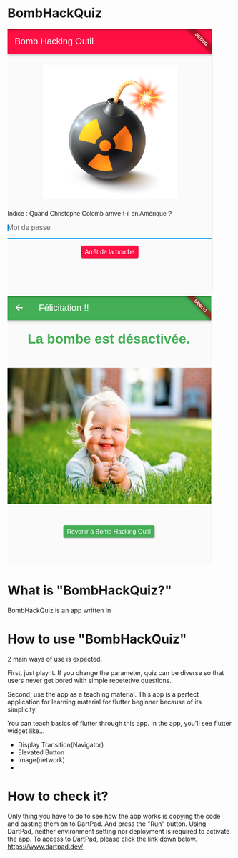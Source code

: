 # BombHackQuiz
![alt text](https://github.com/Koki-Chance/BombHackQuiz/blob/main/images/Screenshot%20from%202021-01-04%2021-44-43.png)
![alt text](https://github.com/Koki-Chance/BombHackQuiz/blob/main/images/Screenshot%20from%202021-01-04%2021-45-12.png)

# What is "BombHackQuiz?"
BombHackQuiz is an app written in 

# How to use "BombHackQuiz"
2 main ways of use is expected. 

First, just play it. If you change the parameter, quiz can be diverse so that users never get bored with simple repetetive questions. 

Second, use the app as a teaching material. This app is a perfect application for learning material for flutter beginner because of its simplicity. 

You can teach basics of flutter through this app. 
In the app, you'll see flutter widget like...
- Display Transition(Navigator)
- Elevated Button
- Image(network)
- 

# How to check it?
Only thing you have to do to see how the app works is copying the code and pasting them on to DartPad. And press the "Run" button. Using DartPad, neither environment setting nor deployment is required to activate the app.
To access to DartPad, please click the link down below. 
https://www.dartpad.dev/

# 


